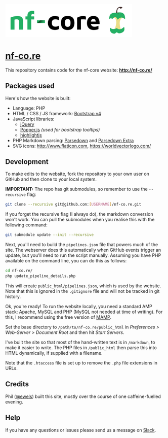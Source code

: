 
<img src="public_html/assets/img/logo/nf-core-logo.png" width="400">

# [nf-co.re](https://github.com/nf-core/nf-co.re)

This repository contains code for the nf-core website: **http://nf-co.re/**

## Packages used
Here's how the website is built:

* Language: PHP
* HTML / CSS / JS framework: [Bootstrap v4](http://getbootstrap.com/)
* JavaScript libraries:
    * [jQuery](https://jquery.com/)
    * [Popper.js](https://popper.js.org/) _(used for bootstrap tooltips)_
    * [highlightjs](https://highlightjs.org/)
* PHP Markdown parsing: [Parsedown](https://github.com/erusev/parsedown/) and [Parsedown Extra](https://github.com/erusev/parsedown-extra/)
* SVG icons: http://www.flaticon.com, https://worldvectorlogo.com/

## Development
To make edits to the website, fork the repository to your own user on GitHub and then clone to your local system.

**IMPORTANT:** The repo has git submodules, so remember to use the `--recursive` flag:

```bash
git clone --recursive git@github.com:[USERNAME]/nf-co.re.git
```

If you forget the recursive flag (I always do), the markdown conversion won't work. You can pull the submodules when you realise this with the following command:

```bash
git submodule update --init --recursive
```

Next, you'll need to build the `pipelines.json` file that powers much of the site. The webserver does this automatically when GitHub events trigger an update, but you'll need to run the script manually. Assuming you have PHP available on the command line, you can do this as follows:

```bash
cd nf-co.re/
php update_pipeline_details.php
```

This will create `public_html/pipelines.json`, which is used by the website.
Note that this is ignored in the `.gitignore` file and will not be tracked in git history.

Ok, you're ready! To run the website locally, you need a standard AMP stack: Apache, MySQL and PHP (MySQL not needed at time of writing). For this, I recommend using the free version of [MAMP](https://www.mamp.info/en/).

Set the base directory to `/path/to/nf-co.re/public_html` in _Preferences > Web-Server > Document Root_ and then hit _Start Servers_.

I've built the site so that most of the hand-written text is in `/markdown`, to make it easier to write. The PHP files in `/public_html` then parse this into HTML dynamically, if supplied with a filename.

Note that the `.htaccess` file is set up to remove the `.php` file extensions in URLs.

## Credits
Phil ([@ewels](http://github.com/ewels/)) built this site, mostly over the course of one caffeine-fuelled evening.

## Help
If you have any questions or issues please send us a message on [Slack](https://nf-core-invite.herokuapp.com/).
